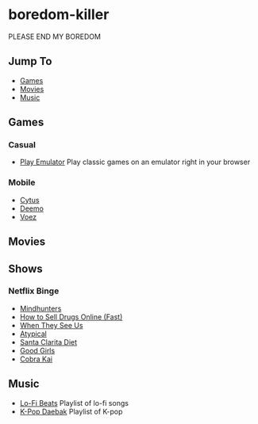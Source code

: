 # boredom-killer

PLEASE END MY BOREDOM

## Jump To

- [Games](#games)
- [Movies](#movies)
- [Music](#music)

## Games
### Casual
- [Play Emulator](https://www.playemulator.com/) Play classic games on an emulator right in your browser
### Mobile
- [Cytus](https://play.google.com/store/apps/details?id=com.rayark.Cytus.full&hl=en_CA&gl=US) 
- [Deemo](https://play.google.com/store/apps/details?id=com.rayark.pluto&hl=en_US)
- [Voez](https://play.google.com/store/apps/details?id=com.rayark.valkyrie&utm_source=www.apk4fun.com)
## Movies
## Shows
### Netflix Binge
- [Mindhunters](https://www.netflix.com/title/80114855)
- [How to Sell Drugs Online (Fast)](https://www.netflix.com/title/80218448)
- [When They See Us](https://www.netflix.com/title/80200549)
- [Atypical](https://www.netflix.com/title/80117540)
- [Santa Clarita Diet](https://www.netflix.com/title/80095815)
- [Good Girls](https://www.netflix.com/title/80177342)
- [Cobra Kai](https://www.netflix.com/title/81002370)
## Music
- [Lo-Fi Beats](https://open.spotify.com/playlist/37i9dQZF1DWWQRwui0ExPn) Playlist of lo-fi songs
- [K-Pop Daebak](https://open.spotify.com/playlist/37i9dQZF1DX9tPFwDMOaN1) Playlist of K-pop
